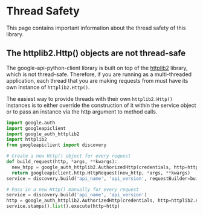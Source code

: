 # Thread Safety

This page contains important information about the thread safety of this library.

## The httplib2.Http() objects are not thread-safe

The google-api-python-client library is built on top of the [httplib2](https://github.com/httplib2/httplib2) library, which is not thread-safe. Therefore, if you are running as a multi-threaded application, each thread that you are making requests from must have its own instance of `httplib2.Http()`.

The easiest way to provide threads with their own `httplib2.Http()` instances is to either override the construction of it within the service object or to pass an instance via the http argument to method calls.

```python
import google.auth
import googleapiclient
import google_auth_httplib2
import httplib2
from googleapiclient import discovery

# Create a new Http() object for every request
def build_request(http, *args, **kwargs):
  new_htpp = google_auth_httplib2.AuthorizedHttp(credentials, http=httplib2.Http())
  return googleapiclient.http.HttpRequest(new_http, *args, **kwargs)
service = discovery.build('api_name', 'api_version', requestBuilder=build_request)

# Pass in a new Http() manually for every request
service = discovery.build('api_name', 'api_version')
http = google_auth_httplib2.AuthorizedHttp(credentials, http=httplib2.Http())
service.stamps().list().execute(http=http)
```

